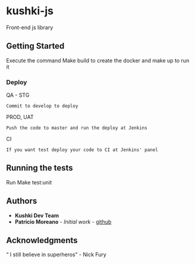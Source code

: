 # kushki-js

Front-end js library

## Getting Started

Execute the command Make build to create the docker and make up to run it

### Deploy

QA - STG 

```
Commit to develop to deploy
```

PROD, UAT

```
Push the code to master and run the deploy at Jenkins 
```
CI
```
If you want test deploy your code to CI at Jenkins' panel
```
## Running the tests

Run Make test:unit


## Authors
* **Kushki Dev Team**
* **Patricio Moreano** - *Initial work* - [github](https://github.com/pmoreanoj)

## Acknowledgments

“ I still believe in superheros” - Nick Fury